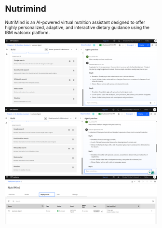 # Nutrimind
NutriMind is an AI-powered virtual nutrition assistant designed to offer highly personalized, adaptive, and interactive dietary guidance using the IBM watsonx platform. 


![Screenshot1](pictures/agent1.png)
![Screenshot1](pictures/Agent2.png)
![Screenshot1](pictures/deploy.png)
